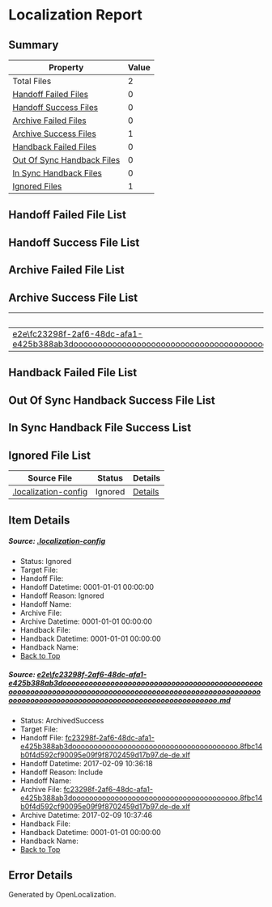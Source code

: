 # <a name='report-top'></a> Localization Report

## Summary
 Property | Value 
 -------- | ----- 
 Total Files | 2
[ Handoff Failed Files ](#handoff-failed-list)| 0
[ Handoff Success Files ](#handoff-success-list)| 0
[ Archive Failed Files ](#archive-failed-list)| 0
[ Archive Success Files ](#archive-success-list)| 1
[ Handback Failed Files ](#handback-failed-list)| 0
[ Out Of Sync Handback Files ](#outofsync-handback-success-list)| 0
[ In Sync Handback Files ](#insync-handback-success-list)| 0
[ Ignored Files ](#ignored-list)| 1

## <a name='handoff-failed-list'></a> Handoff Failed File List

## <a name='handoff-success-list'></a> Handoff Success File List

## <a name='archive-failed-list'></a> Archive Failed File List

## <a name='archive-success-list'></a> Archive Success File List
 Source File | Status | Details 
 ----------- | ------ | ------- 
 [e2e\fc23298f-2af6-48dc-afa1-e425b388ab3doooooooooooooooooooooooooooooooooooooooooooooooooooooooooooooooooooooooooooooooooooooooooooooooooooooooooooooooooooooooooooooooooooooooooooooooooooooooo.md](https://github.com/OpenLocalizationTestOrg/ol-test0/blob/3bf4ce38c8ca9c8f7d01473e0cfe372d431463bd/e2e/fc23298f-2af6-48dc-afa1-e425b388ab3doooooooooooooooooooooooooooooooooooooooooooooooooooooooooooooooooooooooooooooooooooooooooooooooooooooooooooooooooooooooooooooooooooooooooooooooooooooooo.md) | ArchivedSuccess | [Details](#6e2012542547a82f2ce8a3bf86002ba12bcb4ac81)

## <a name='handback-failed-list'></a> Handback Failed File List

## <a name='outofsync-handback-success-list'></a> Out Of Sync Handback Success File List

## <a name='insync-handback-success-list'></a> In Sync Handback File Success List

## <a name='ignored-list'></a> Ignored File List
 Source File | Status | Details 
 ----------- | ------ | ------- 
 [.localization-config](https://github.com/OpenLocalizationTestOrg/ol-test0/blob/3bf4ce38c8ca9c8f7d01473e0cfe372d431463bd/.localization-config) | Ignored | [Details](#cb0632cf59c1387fc1742bfb9fa3c47f87e2e5c90)

## Item Details
##### <a name='cb0632cf59c1387fc1742bfb9fa3c47f87e2e5c90'></a> Source: [.localization-config](https://github.com/OpenLocalizationTestOrg/ol-test0/blob/3bf4ce38c8ca9c8f7d01473e0cfe372d431463bd/.localization-config)
* Status: Ignored
* Target File: 
* Handoff File: 
* Handoff Datetime: 0001-01-01 00:00:00
* Handoff Reason: Ignored
* Handoff Name: 
* Archive File: 
* Archive Datetime: 0001-01-01 00:00:00
* Handback File: 
* Handback Datetime: 0001-01-01 00:00:00
* Handback Name: 
* [Back to Top](#report-top)

##### <a name='6e2012542547a82f2ce8a3bf86002ba12bcb4ac81'></a> Source: [e2e\fc23298f-2af6-48dc-afa1-e425b388ab3doooooooooooooooooooooooooooooooooooooooooooooooooooooooooooooooooooooooooooooooooooooooooooooooooooooooooooooooooooooooooooooooooooooooooooooooooooooooo.md](https://github.com/OpenLocalizationTestOrg/ol-test0/blob/3bf4ce38c8ca9c8f7d01473e0cfe372d431463bd/e2e/fc23298f-2af6-48dc-afa1-e425b388ab3doooooooooooooooooooooooooooooooooooooooooooooooooooooooooooooooooooooooooooooooooooooooooooooooooooooooooooooooooooooooooooooooooooooooooooooooooooooooo.md)
* Status: ArchivedSuccess
* Target File: 
* Handoff File: [fc23298f-2af6-48dc-afa1-e425b388ab3dooooooooooooooooooooooooooooooooooooooo.8fbc14b0f4d592cf90095e09f9f8702459d17b97.de-de.xlf](https://github.com/OpenLocalizationTestOrg/ol-test0-handoff/blob/3f6f6594183e4d915eff0bc8d8d00a7eb9fc79f9/ol-handoff/OpenLocalizationTestOrg/ol-test0-dede/shujia/ht/fc23298f-2af6-48dc-afa1-e425b388ab3dooooooooooooooooooooooooooooooooooooooo.8fbc14b0f4d592cf90095e09f9f8702459d17b97.de-de.xlf)
* Handoff Datetime: 2017-02-09 10:36:18
* Handoff Reason: Include
* Handoff Name: 
* Archive File: [fc23298f-2af6-48dc-afa1-e425b388ab3dooooooooooooooooooooooooooooooooooooooo.8fbc14b0f4d592cf90095e09f9f8702459d17b97.de-de.xlf](https://github.com/OpenLocalizationTestOrg/ol-test0-handoff/blob/a747a01f6d6190ded81631429a084ef483379e19/ol-archive/OpenLocalizationTestOrg/ol-test0-dede/shujia/ht/fc23298f-2af6-48dc-afa1-e425b388ab3dooooooooooooooooooooooooooooooooooooooo.8fbc14b0f4d592cf90095e09f9f8702459d17b97.de-de.xlf)
* Archive Datetime: 2017-02-09 10:37:46
* Handback File: 
* Handback Datetime: 0001-01-01 00:00:00
* Handback Name: 
* [Back to Top](#report-top)


## Error Details

Generated by OpenLocalization.
